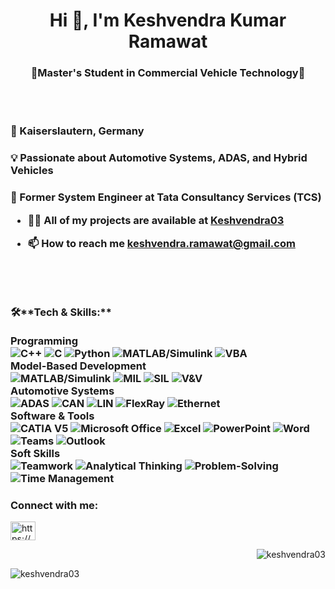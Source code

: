 <h1 align="center">Hi 👋, I'm Keshvendra Kumar Ramawat</h1>
<h3 align="center">🚀Master's Student in Commercial Vehicle Technology🚀</h3>
<br><br>

<h3 align="left">📍 Kaiserslautern, Germany  
<h3 align="left">💡 Passionate about Automotive Systems, ADAS, and Hybrid Vehicles  
<h3 align="left">🔬 Former System Engineer at Tata Consultancy Services (TCS)  



- 👨‍💻 All of my projects are available at [Keshvendra03](Keshvendra03)

- 📫 How to reach me **keshvendra.ramawat@gmail.com**
<br><br>
<br><br>

<h3 align="left">🛠️**Tech & Skills:**
  <br><br>
Programming
<div align="left"> <img src="https://img.shields.io/badge/C++-00599C?style=for-the-badge&logo=c%2B%2B&logoColor=white" alt="C++"> <img src="https://img.shields.io/badge/C-A8B9CC?style=for-the-badge&logo=c&logoColor=white" alt="C"> <img src="https://img.shields.io/badge/Python-3776AB?style=for-the-badge&logo=python&logoColor=white" alt="Python"> <img src="https://img.shields.io/badge/MATLAB/Simulink-0076A8?style=for-the-badge&logo=mathworks&logoColor=white" alt="MATLAB/Simulink"> <img src="https://img.shields.io/badge/VBA-217346?style=for-the-badge&logo=microsoft-excel&logoColor=white" alt="VBA"> </div>
Model-Based Development
<div align="left"> <img src="https://img.shields.io/badge/MATLAB/Simulink-0076A8?style=for-the-badge&logo=mathworks&logoColor=white" alt="MATLAB/Simulink"> <img src="https://img.shields.io/badge/MIL-FF6F61?style=for-the-badge&logo=model-based-development&logoColor=white" alt="MIL"> <img src="https://img.shields.io/badge/SIL-FF6F61?style=for-the-badge&logo=model-based-development&logoColor=white" alt="SIL"> <img src="https://img.shields.io/badge/Verification_&_Validation-4CAF50?style=for-the-badge&logo=validation&logoColor=white" alt="V&V"> </div>
Automotive Systems
<div align="left"> <img src="https://img.shields.io/badge/ADAS-FF6F61?style=for-the-badge&logo=automotive&logoColor=white" alt="ADAS"> <img src="https://img.shields.io/badge/CAN-000000?style=for-the-badge&logo=can&logoColor=white" alt="CAN"> <img src="https://img.shields.io/badge/LIN-000000?style=for-the-badge&logo=lin&logoColor=white" alt="LIN"> <img src="https://img.shields.io/badge/FlexRay-000000?style=for-the-badge&logo=flexray&logoColor=white" alt="FlexRay"> <img src="https://img.shields.io/badge/Ethernet-0078D7?style=for-the-badge&logo=ethernet&logoColor=white" alt="Ethernet"> </div>
Software & Tools
<div align="left"> <img src="https://img.shields.io/badge/CATIA_V5-005386?style=for-the-badge&logo=catia&logoColor=white" alt="CATIA V5"> <img src="https://img.shields.io/badge/Microsoft_Office-D83B01?style=for-the-badge&logo=microsoft-office&logoColor=white" alt="Microsoft Office"> <img src="https://img.shields.io/badge/Excel-217346?style=for-the-badge&logo=microsoft-excel&logoColor=white" alt="Excel"> <img src="https://img.shields.io/badge/PowerPoint-B7472A?style=for-the-badge&logo=microsoft-powerpoint&logoColor=white" alt="PowerPoint"> <img src="https://img.shields.io/badge/Word-2B579A?style=for-the-badge&logo=microsoft-word&logoColor=white" alt="Word"> <img src="https://img.shields.io/badge/Teams-6264A7?style=for-the-badge&logo=microsoft-teams&logoColor=white" alt="Teams"> <img src="https://img.shields.io/badge/Outlook-0078D4?style=for-the-badge&logo=microsoft-outlook&logoColor=white" alt="Outlook"> </div>
Soft Skills
<div align="left"> <img src="https://img.shields.io/badge/Teamwork-4CAF50?style=for-the-badge&logo=teamwork&logoColor=white" alt="Teamwork"> <img src="https://img.shields.io/badge/Analytical_Thinking-FF6F61?style=for-the-badge&logo=analytics&logoColor=white" alt="Analytical Thinking"> <img src="https://img.shields.io/badge/Problem_Solving-FFC107?style=for-the-badge&logo=problem-solving&logoColor=white" alt="Problem-Solving"> <img src="https://img.shields.io/badge/Time_Management-2196F3?style=for-the-badge&logo=time-management&logoColor=white" alt="Time Management"> </div>


<h3 align="left">Connect with me:</h3>
<p align="left">
<a href="https://linkedin.com/in/https://www.linkedin.com/feed/" target="blank"><img align="center" src="https://raw.githubusercontent.com/rahuldkjain/github-profile-readme-generator/master/src/images/icons/Social/linked-in-alt.svg" alt="https://www.linkedin.com/feed/" height="30" width="40" /></a>
</p>





<p>&nbsp;<img align="Right" src="https://github-readme-stats.vercel.app/api?username=keshvendra03&show_icons=true&locale=en" alt="keshvendra03" /></p>

<p><img align="Left" src="https://github-readme-streak-stats.herokuapp.com/?user=keshvendra03&" alt="keshvendra03" /></p>
